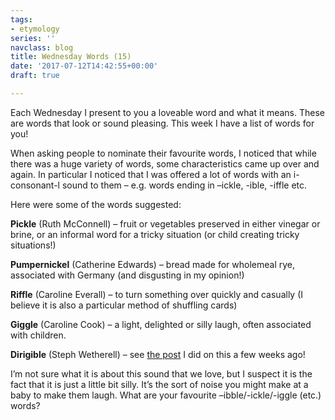 ```yaml
---
tags:
- etymology
series: ''
navclass: blog
title: Wednesday Words (15)
date: '2017-07-12T14:42:55+00:00'
draft: true

---
```

Each Wednesday I present to you a loveable word and what it means. These are words that look or sound pleasing. This week I have a list of words for you!

When asking people to nominate their favourite words, I noticed that while there was a huge variety of words, some characteristics came up over and again. In particular I noticed that I was offered a lot of words with an i-consonant-l sound to them – e.g. words ending in –ickle, -ible, -iffle etc.

Here were some of the words suggested:

<!--more-->

**Pickle** (Ruth McConnell) – fruit or vegetables preserved in either vinegar or brine, or an informal word for a tricky situation (or child creating tricky situations!)

**Pumpernickel** (Catherine Edwards) – bread made for wholemeal rye, associated with Germany (and disgusting in my opinion!)

**Riffle** (Caroline Everall) – to turn something over quickly and casually (I believe it is also a particular method of shuffling cards)

**Giggle** (Caroline Cook) – a light, delighted or silly laugh, often associated with children.

**Dirigible** (Steph Wetherell) – see [the post](https://chloebanks.co.uk/posts/wednesday-words-3/) I did on this a few weeks ago!

I’m not sure what it is about this sound that we love, but I suspect it is the fact that it is just a little bit silly. It’s the sort of noise you might make at a baby to make them laugh. What are your favourite –ibble/-ickle/-iggle (etc.) words?